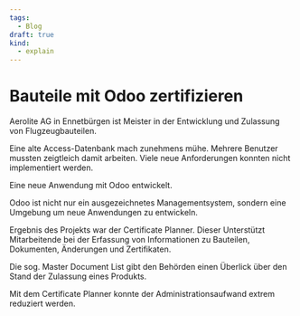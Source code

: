 ```yaml
---
tags:
  - Blog
draft: true
kind:
  - explain
---
```

# Bauteile mit Odoo zertifizieren

Aerolite AG in Ennetbürgen ist Meister in der Entwicklung und Zulassung von Flugzeugbauteilen.

Eine alte Access-Datenbank mach zunehmens mühe. Mehrere Benutzer mussten zeigtleich damit arbeiten. Viele neue Anforderungen konnten nicht implementiert werden.

Eine neue Anwendung mit Odoo entwickelt.

Odoo ist nicht nur ein ausgezeichnetes Managementsystem, sondern eine Umgebung um neue Anwendungen zu entwickeln.

Ergebnis des Projekts war der Certificate Planner. Dieser Unterstützt Mitarbeitende bei der Erfassung von Informationen zu Bauteilen, Dokumenten, Änderungen und Zertifikaten.

Die sog. Master Document List gibt den Behörden einen Überlick über den Stand der Zulassung eines Produkts.

Mit dem Certificate Planner konnte der Administrationsaufwand extrem reduziert werden.


